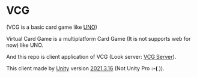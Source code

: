 # VCG
  (VCG is a basic card game like [UNO](https://www.letsplayuno.com/))

  Virtual Card Game is a multiplatform Card Game (It is not supports web for now) like UNO.

  And this repo is client application of VCG (Look server: [VCG Server](https://github.com/OFN01/VCGServer)).

  This client made by [Unity](https://unity.com/) version [2021.3.16](https://unity.com/releases/editor/whats-new/2021.3.16) (Not Unity Pro **:-(**<!--. PLS [help](patreonLink) for the pro--> )).